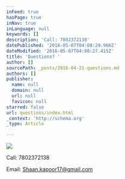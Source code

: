 ```yaml
---
inFeed: true
hasPage: true
inNav: true
inLanguage: null
keywords: []
description: 'Call: 7802372138'
datePublished: '2016-05-07T04:08:29.966Z'
dateModified: '2016-05-07T04:08:27.415Z'
title: 'Questions? '
author: []
sourcePath: _posts/2016-04-21-questions.md
authors: []
publisher:
  name: null
  domain: null
  url: null
  favicon: null
starred: false
url: questions/index.html
_context: 'http://schema.org'
_type: Article

---
```

![](https://s3-us-west-2.amazonaws.com/the-grid-img/p/f9535777bef25c4a3343b342b667f90da0ec766f.jpg)

Call: 7802372138

Email: Shaan.kapoor17@gmail.com